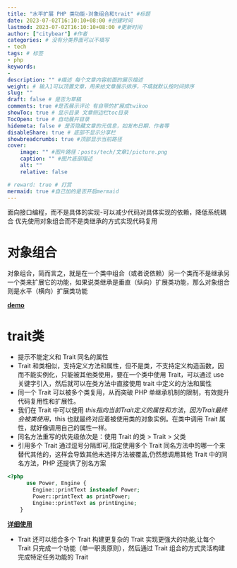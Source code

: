 ```yaml
---
title: "水平扩展 PHP 类功能-对象组合和trait" #标题
date: 2023-07-02T16:10:10+08:00 #创建时间
lastmod: 2023-07-02T16:10:10+08:00 #更新时间
author: ["citybear"] #作者
categories: # 没有分类界面可以不填写
- tech
tags: # 标签
- php
keywords: 
- 
description: "" #描述 每个文章内容前面的展示描述
weight: # 输入1可以顶置文章，用来给文章展示排序，不填就默认按时间排序
slug: ""
draft: false # 是否为草稿
comments: true #是否展示评论 有自带的扩展成twikoo
showToc: true # 显示目录 文章侧边栏toc目录
TocOpen: true # 自动展开目录
hidemeta: false # 是否隐藏文章的元信息，如发布日期、作者等
disableShare: true # 底部不显示分享栏
showbreadcrumbs: true #顶部显示当前路径
cover:
    image: "" #图片路径：posts/tech/文章1/picture.png
    caption: "" #图片底部描述
    alt: ""
    relative: false

# reward: true # 打赏
mermaid: true #自己加的是否开启mermaid
---
```


面向接口编程，而不是具体的实现-可以减少代码对具体实现的依赖，降低系统耦合
优先使用对象组合而不是类继承的方式实现代码复用

# 对象组合
对象组合，简而言之，就是在一个类中组合（或者说依赖）另一个类而不是继承另一个类来扩展它的功能，如果说类继承是垂直（纵向）扩展类功能，那么对象组合则是水平（横向）扩展类功能

**[demo](https://laravelacademy.org/post/21645)**

# trait类
- 提示不能定义和 Trait 同名的属性
- Trait 和类相似，支持定义方法和属性，但不是类，不支持定义构造函数，因而不能实例化，只能被其他类使用，要在一个类中使用 Trait，可以通过 use 关键字引入，然后就可以在类方法中直接使用 trait 中定义的方法和属性
- 同一个 Trait 可以被多个类复用，从而突破 PHP 单继承机制的限制，有效提升代码复用性和扩展性。
- 我们在 Trait 中可以使用 $this 指向当前 Trait 定义的属性和方法，因为 Trait 最终会被类使用，$this 也就最终对应着被使用类的对象实例。在类中调用 Trait 属性，就好像调用自己的属性一样。
- 同名方法重写的优先级依次是：使用 Trait 的类 > Trait > 父类
- 引用多个 Trait 通过逗号分隔即可,指定使用多个 Trait 同名方法中的哪一个来替代其他的，这样会导致其他未选择方法被覆盖,仍然想调用其他 Trait 中的同名方法，PHP 还提供了别名方案
``` php
<?php
      use Power, Engine {
        Engine::printText insteadof Power;
        Power::printText as printPower;
        Engine::printText as printEngine;
    }
```
**[详细使用](https://note.youdao.com/s/9BZXGaNL)**
- Trait 还可以组合多个 Trait 构建更复杂的 Trait 实现更强大的功能,让每个 Trait 只完成一个功能（单一职责原则），然后通过 Trait 组合的方式灵活构建完成特定任务功能的 Trait